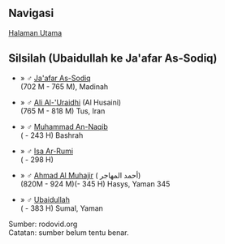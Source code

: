 ## Navigasi

[Halaman Utama][up] 

## Silsilah (Ubaidullah ke Ja'afar As-Sodiq)

*	» ♂ [Ja'afar As-Sodiq][70246]
	<br/>(702 M - 765 M), Madinah

*	» ♂ [Ali Al-'Uraidhi][359677] (Al Husaini)
	<br/>(765 M - 818 M) Tus, Iran

*	» ♂ [Muhammad An-Naqib][359676]
	<br/>( - 243 H) Bashrah

*	» ♂ [Isa Ar-Rumi][359675]
	<br/>( - 298 H)

*	» ♂ [Ahmad Al Muhajir][359674] ( أحمد المهاجر‎)
	<br/>(820M - 924 M)(- 345 H) Hasys, Yaman 345

*	» ♂ [Ubaidullah][359673]
	<br/>( - 383 H) Sumal, Yaman

Sumber: rodovid.org<br/>
Catatan: sumber belum tentu benar.

[up]: https://github.com/epsi-rns/catatan-silsilah/blob/master/README.md

[70246]:  http://id.rodovid.org/wk/Orang:70246
[359677]: http://id.rodovid.org/wk/Orang:359677
[359676]: http://id.rodovid.org/wk/Orang:359676
[359675]: http://id.rodovid.org/wk/Orang:359675
[359674]: http://id.rodovid.org/wk/Orang:359674
[359673]: http://id.rodovid.org/wk/Orang:359673
